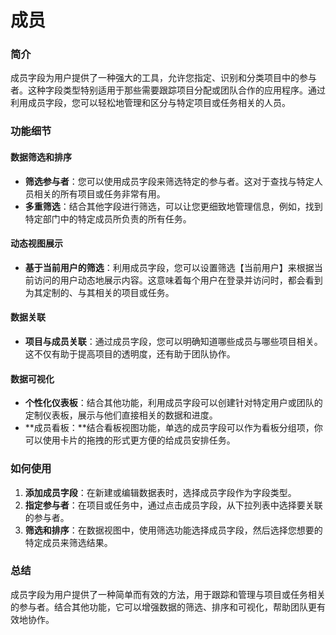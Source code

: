 # 成员

### 简介

成员字段为用户提供了一种强大的工具，允许您指定、识别和分类项目中的参与者。这种字段类型特别适用于那些需要跟踪项目分配或团队合作的应用程序。通过利用成员字段，您可以轻松地管理和区分与特定项目或任务相关的人员。

### 功能细节

#### 数据筛选和排序

* **筛选参与者**：您可以使用成员字段来筛选特定的参与者。这对于查找与特定人员相关的所有项目或任务非常有用。
* **多重筛选**：结合其他字段进行筛选，可以让您更细致地管理信息，例如，找到特定部门中的特定成员所负责的所有任务。

#### 动态视图展示

* **基于当前用户的筛选**：利用成员字段，您可以设置筛选【当前用户】来根据当前访问的用户动态地展示内容。这意味着每个用户在登录并访问时，都会看到为其定制的、与其相关的项目或任务。

#### 数据关联

* **项目与成员关联**：通过成员字段，您可以明确知道哪些成员与哪些项目相关。这不仅有助于提高项目的透明度，还有助于团队协作。

#### 数据可视化

* **个性化仪表板**：结合其他功能，利用成员字段可以创建针对特定用户或团队的定制仪表板，展示与他们直接相关的数据和进度。
* **成员看板：**结合看板视图功能，单选的成员字段可以作为看板分组项，你可以使用卡片的拖拽的形式更方便的给成员安排任务。

### 如何使用

1. **添加成员字段**：在新建或编辑数据表时，选择成员字段作为字段类型。
2. **指定参与者**：在项目或任务中，通过点击成员字段，从下拉列表中选择要关联的参与者。
3. **筛选和排序**：在数据视图中，使用筛选功能选择成员字段，然后选择您想要的特定成员来筛选结果。


### 总结

成员字段为用户提供了一种简单而有效的方法，用于跟踪和管理与项目或任务相关的参与者。结合其他功能，它可以增强数据的筛选、排序和可视化，帮助团队更有效地协作。
